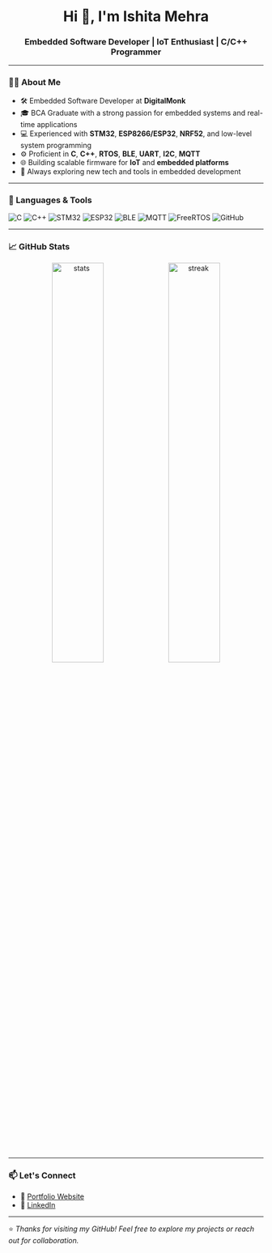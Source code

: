 <h1 align="center">Hi 👋, I'm Ishita Mehra</h1>
<h3 align="center">Embedded Software Developer | IoT Enthusiast | C/C++ Programmer</h3>

---

### 👩‍💻 About Me

- 🛠️ Embedded Software Developer at **DigitalMonk**
- 🎓 BCA Graduate with a strong passion for embedded systems and real-time applications
- 💻 Experienced with **STM32**, **ESP8266/ESP32**, **NRF52**, and low-level system programming
- ⚙️ Proficient in **C**, **C++**, **RTOS**, **BLE**, **UART**, **I2C**, **MQTT**
- 🌐 Building scalable firmware for **IoT** and **embedded platforms**
- 🚀 Always exploring new tech and tools in embedded development

---

### 🧰 Languages & Tools

![C](https://img.shields.io/badge/C-00599C?style=for-the-badge&logo=c&logoColor=white)
![C++](https://img.shields.io/badge/C++-00599C?style=for-the-badge&logo=c%2B%2B&logoColor=white)
![STM32](https://img.shields.io/badge/STM32-03234B?style=for-the-badge&logo=STMicroelectronics&logoColor=white)
![ESP32](https://img.shields.io/badge/ESP32-323232?style=for-the-badge&logo=espressif&logoColor=white)
![BLE](https://img.shields.io/badge/BLE-000?style=for-the-badge&logo=bluetooth&logoColor=white)
![MQTT](https://img.shields.io/badge/MQTT-660099?style=for-the-badge&logo=MQTT&logoColor=white)
![FreeRTOS](https://img.shields.io/badge/FreeRTOS-387EF5?style=for-the-badge&logo=freertos&logoColor=white)
![GitHub](https://img.shields.io/badge/GitHub-000?style=for-the-badge&logo=github)

---

### 📈 GitHub Stats

<p align="center">
  <img src="https://github-readme-stats.vercel.app/api?username=ishita-mehra&show_icons=true&theme=radical" alt="stats" width="45%"/> 
  <img src="https://github-readme-streak-stats.herokuapp.com/?user=ishita-mehra&theme=radical" alt="streak" width="45%"/>
</p>

---

### 📫 Let's Connect

- 🔗 [Portfolio Website](https://ishita-mehra-portfolio.vercel.app)
- 💼 [LinkedIn](https://www.linkedin.com/in/ishitamehra16/)

---

⭐️ *Thanks for visiting my GitHub! Feel free to explore my projects or reach out for collaboration.*
